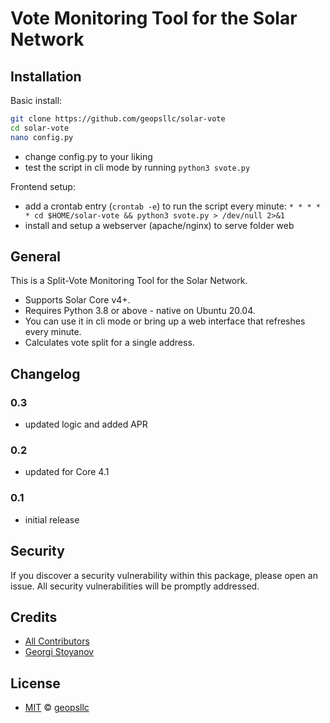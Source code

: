 # Vote Monitoring Tool for the Solar Network

## Installation

Basic install:
```sh
git clone https://github.com/geopsllc/solar-vote
cd solar-vote
nano config.py
```
- change config.py to your liking
- test the script in cli mode by running ```python3 svote.py```

Frontend setup:
- add a crontab entry (```crontab -e```) to run the script every minute:
```* * * * * cd $HOME/solar-vote && python3 svote.py > /dev/null 2>&1```
- install and setup a webserver (apache/nginx) to serve folder web

## General

This is a Split-Vote Monitoring Tool for the Solar Network.
- Supports Solar Core v4+.
- Requires Python 3.8 or above - native on Ubuntu 20.04.
- You can use it in cli mode or bring up a web interface that refreshes every minute.
- Calculates vote split for a single address.

## Changelog

### 0.3

- updated logic and added APR

### 0.2

- updated for Core 4.1

### 0.1

- initial release

## Security

If you discover a security vulnerability within this package, please open an issue. All security vulnerabilities will be promptly addressed.

## Credits

- [All Contributors](../../contributors)
- [Georgi Stoyanov](https://github.com/geopsllc)

## License

- [MIT](LICENSE) © [geopsllc](https://github.com/geopsllc)
